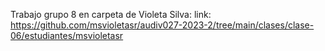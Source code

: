 Trabajo grupo 8 en carpeta de Violeta Silva:
link: https://github.com/msvioletasr/audiv027-2023-2/tree/main/clases/clase-06/estudiantes/msvioletasr
